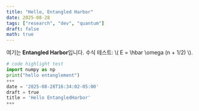 ```yaml
---
title: "Hello, Entangled Harbor"
date: 2025-08-28
tags: ["research", "dev", "quantum"]
draft: false
math: true
---
```

여기는 **Entangled Harbor**입니다. 수식 테스트: \\( E = \hbar \omega (n + 1/2) \\).

```python
# code highlight test
import numpy as np
print("hello entanglement")
+++
date = '2025-08-28T16:34:02-05:00'
draft = true
title = 'Hello EntangledHarbor'
+++
